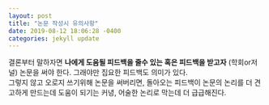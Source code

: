```yaml
---
layout: post
title: "논문 작성시 유의사항"
date: 2019-08-12 18:06:28 -0400
categories: jekyll update
---
```

결론부터 말하자면 **나에게 도움될 피드백을 줄수 있는 혹은 피드백을 받고자** (학회or저널) 논문을 써야 한다. 
그래야만 집요한 피드백도 의미가 있다.  
그렇지 않고 오로지 쓰기위해 논문을 써버리면, 돌아오는 피드백이 논문의 논리를 더 견고하게 만드는데 도움이 되기는 커녕,
어술한 논리로 막는데 더 급급해진다. 


